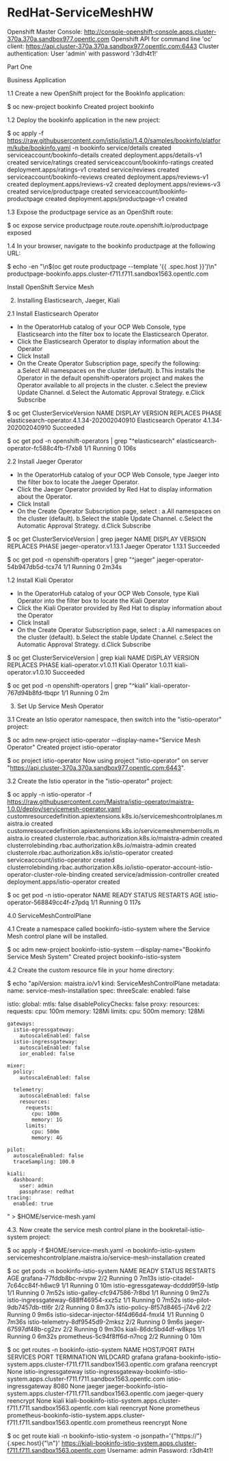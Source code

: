 # RedHat-ServiceMeshHW

Openshift Master Console: http://console-openshift-console.apps.cluster-370a.370a.sandbox977.opentlc.com
Openshift API for command line 'oc' client: https://api.cluster-370a.370a.sandbox977.opentlc.com:6443
Cluster authentication: User 'admin' with password 'r3dh4t1!'

Part One

Business Application

1.1 Create a new OpenShift project for the BookInfo application:

$ oc new-project bookinfo
Created project bookinfo

1.2 Deploy the bookinfo application in the new project:

$ oc apply -f https://raw.githubusercontent.com/istio/istio/1.4.0/samples/bookinfo/platform/kube/bookinfo.yaml -n bookinfo
service/details created
serviceaccount/bookinfo-details created
deployment.apps/details-v1 created
service/ratings created
serviceaccount/bookinfo-ratings created
deployment.apps/ratings-v1 created
service/reviews created
serviceaccount/bookinfo-reviews created
deployment.apps/reviews-v1 created
deployment.apps/reviews-v2 created
deployment.apps/reviews-v3 created
service/productpage created
serviceaccount/bookinfo-productpage created
deployment.apps/productpage-v1 created

1.3 Expose the productpage service as an OpenShift route:

$ oc expose service productpage
route.route.openshift.io/productpage exposed

1.4 In your browser, navigate to the bookinfo productpage at the following URL:

$ echo -en "\n$(oc get route productpage --template '{{ .spec.host }}')\n"
productpage-bookinfo.apps.cluster-f711.f711.sandbox1563.opentlc.com

Install OpenShift Service Mesh

2. Installing Elasticsearch, Jaeger, Kiali

2.1 Install Elasticsearch Operator

 - In the OperatorHub catalog of your OCP Web Console, type Elasticsearch into the filter box to locate the Elasticsearch Operator.
 - Click the Elasticsearch Operator to display information about the Operator
 - Click Install
 - On the Create Operator Subscription page, specify the following:
     a.Select All namespaces on the cluster (default).
     b.This installs the Operator in the default openshift-operators project and makes the Operator available to all projects in the cluster.
     c.Select the preview Update Channel.
     d.Select the Automatic Approval Strategy.
     e.Click Subscribe

$ oc get ClusterServiceVersion
NAME                                         DISPLAY                  VERSION               REPLACES   PHASE
elasticsearch-operator.4.1.34-202002040910   Elasticsearch Operator   4.1.34-202002040910              Succeeded

$ oc get pod  -n openshift-operators | grep "^elasticsearch"
elasticsearch-operator-fc588c4fb-f7xb8   1/1     Running   0          106s

2.2 Install Jaeger Operator

 - In the OperatorHub catalog of your OCP Web Console, type Jaeger into the filter box to locate the Jaeger Operator.
 - Click the Jaeger Operator provided by Red Hat to display information about the Operator.
 - Click Install
 - On the Create Operator Subscription page, select :
      a.All namespaces on the cluster (default).
      b.Select the stable Update Channel.
      c.Select the Automatic Approval Strategy.
      d.Click Subscribe

$ oc get ClusterServiceVersion | grep jaeger
NAME                                         DISPLAY                  VERSION               REPLACES   PHASE
jaeger-operator.v1.13.1                      Jaeger Operator          1.13.1                           Succeeded

$ oc get pod  -n openshift-operators | grep "^jaeger"
jaeger-operator-54b947db5d-tcx74         1/1     Running   0          2m34s	

1.2 Install Kiali Operator

 - In the OperatorHub catalog of your OCP Web Console, type Kiali Operator into the filter box to locate the Kiali Operator
 - Click the Kiali Operator provided by Red Hat to display information about the Operator
 - Click Install
 - On the Create Operator Subscription page, select :
      a.All namespaces on the cluster (default).
      b.Select the stable Update Channel.
      c.Select the Automatic Approval Strategy.
      d.Click Subscribe

$ oc get ClusterServiceVersion | grep kiali
NAME                                         DISPLAY                  VERSION               REPLACES                PHASE
kiali-operator.v1.0.11                       Kiali Operator           1.0.11                kiali-operator.v1.0.10   Succeeded

$ oc get pod  -n openshift-operators | grep "^kiali"
kiali-operator-767d94b8fd-tbqpr          1/1     Running   0          2m

3. Set Up Service Mesh Operator

3.1 Create an Istio operator namespace, then switch into the "istio-operator" project:

$ oc adm new-project istio-operator --display-name="Service Mesh Operator"
Created project istio-operator

$ oc project istio-operator
Now using project "istio-operator" on server "https://api.cluster-370a.370a.sandbox977.opentlc.com:6443".

3.2 Create the Istio operator in the "istio-operator" project:

$ oc apply -n istio-operator -f https://raw.githubusercontent.com/Maistra/istio-operator/maistra-1.0.0/deploy/servicemesh-operator.yaml
customresourcedefinition.apiextensions.k8s.io/servicemeshcontrolplanes.maistra.io created
customresourcedefinition.apiextensions.k8s.io/servicemeshmemberrolls.maistra.io created
clusterrole.rbac.authorization.k8s.io/maistra-admin created
clusterrolebinding.rbac.authorization.k8s.io/maistra-admin created
clusterrole.rbac.authorization.k8s.io/istio-operator created
serviceaccount/istio-operator created
clusterrolebinding.rbac.authorization.k8s.io/istio-operator-account-istio-operator-cluster-role-binding created
service/admission-controller created
deployment.apps/istio-operator created

$ oc get pod -n istio-operator
NAME                              READY   STATUS    RESTARTS   AGE
istio-operator-568849cc4f-z7pdq   1/1     Running   0          117s

4.0  ServiceMeshControlPlane

4.1 Create a namespace called bookinfo-istio-system where the Service Mesh control plane will be installed.

$ oc adm new-project bookinfo-istio-system --display-name="Bookinfo Service Mesh System"
Created project bookinfo-istio-system

4.2 Create the custom resource file in your home directory:

$ echo "apiVersion: maistra.io/v1
kind: ServiceMeshControlPlane
metadata:
  name: service-mesh-installation
spec:
  threeScale:
    enabled: false

  istio:
    global:
      mtls: false
      disablePolicyChecks: false
      proxy:
        resources:
          requests:
            cpu: 100m
            memory: 128Mi
          limits:
            cpu: 500m
            memory: 128Mi

    gateways:
      istio-egressgateway:
        autoscaleEnabled: false
      istio-ingressgateway:
        autoscaleEnabled: false
        ior_enabled: false

    mixer:
      policy:
        autoscaleEnabled: false

      telemetry:
        autoscaleEnabled: false
        resources:
          requests:
            cpu: 100m
            memory: 1G
          limits:
            cpu: 500m
            memory: 4G

    pilot:
      autoscaleEnabled: false
      traceSampling: 100.0

    kiali:
      dashboard:
        user: admin
        passphrase: redhat
    tracing:
      enabled: true

" > $HOME/service-mesh.yaml

4.3. Now create the service mesh control plane in the bookretail-istio-system project:

$ oc apply -f $HOME/service-mesh.yaml -n bookinfo-istio-system
servicemeshcontrolplane.maistra.io/service-mesh-installation created

$ oc get pods -n bookinfo-istio-system
NAME                                     READY   STATUS    RESTARTS   AGE
grafana-77fddb8bc-nrvpw                  2/2     Running   0          7m13s
istio-citadel-7c64cc84f-h6wc9            1/1     Running   0          10m
istio-egressgateway-dcddd9f59-lstlp      1/1     Running   0          7m52s
istio-galley-cfc947586-7r8bd             1/1     Running   0          9m27s
istio-ingressgateway-688ff46954-xxz5z    1/1     Running   0          7m52s
istio-pilot-9db7457db-ttl6r              2/2     Running   0          8m37s
istio-policy-8f57d8465-j74v6             2/2     Running   0          9m6s
istio-sidecar-injector-f4f4d66d4-fmxl4   1/1     Running   0          7m36s
istio-telemetry-8df9545d9-2mksz          2/2     Running   0          9m6s
jaeger-67597df48b-cg2zv                  2/2     Running   0          9m30s
kiali-86dc5bd4df-w8kps                   1/1     Running   0          6m32s
prometheus-5c94f8ff6d-n7ncg              2/2     Running   0          10m

$ oc get routes -n bookinfo-istio-system
NAME                   HOST/PORT                                                                                   PATH   SERVICES               PORT    TERMINATION   WILDCARD
grafana                grafana-bookinfo-istio-system.apps.cluster-f711.f711.sandbox1563.opentlc.com                       grafana                <all>   reencrypt     None
istio-ingressgateway   istio-ingressgateway-bookinfo-istio-system.apps.cluster-f711.f711.sandbox1563.opentlc.com          istio-ingressgateway   8080                  None
jaeger                 jaeger-bookinfo-istio-system.apps.cluster-f711.f711.sandbox1563.opentlc.com                        jaeger-query           <all>   reencrypt     None
kiali                  kiali-bookinfo-istio-system.apps.cluster-f711.f711.sandbox1563.opentlc.com                         kiali                  <all>   reencrypt     None
prometheus             prometheus-bookinfo-istio-system.apps.cluster-f711.f711.sandbox1563.opentlc.com                    prometheus             <all>   reencrypt     None

$ oc get route kiali -n bookinfo-istio-system -o jsonpath='{"https://"}{.spec.host}{"\n"}'
https://kiali-bookinfo-istio-system.apps.cluster-f711.f711.sandbox1563.opentlc.com
Username: admin
Password: r3dh4t1!